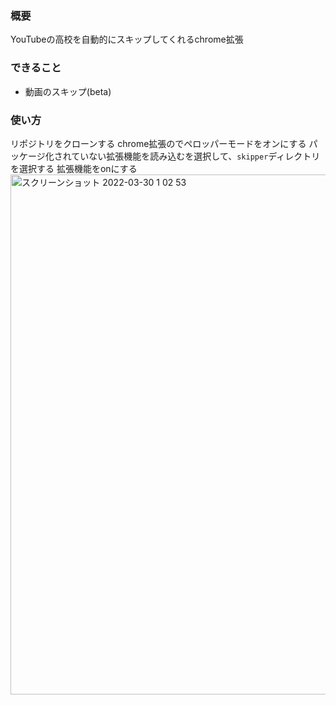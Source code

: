 ### 概要

YouTubeの高校を自動的にスキップしてくれるchrome拡張

### できること
* 動画のスキップ(beta)

### 使い方

リポジトリをクローンする
chrome拡張のでペロッパーモードをオンにする
パッケージ化されていない拡張機能を読み込むを選択して、`skipper`ディレクトリを選択する
拡張機能をonにする
<img width="832" alt="スクリーンショット 2022-03-30 1 02 53" src="https://user-images.githubusercontent.com/47171414/160655394-03069960-172b-4030-afce-b8947e88bf16.png">
